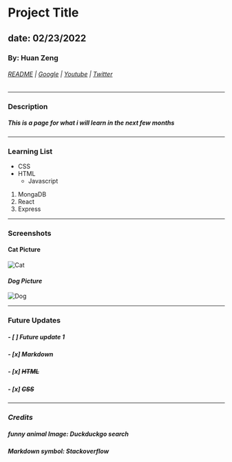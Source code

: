# Project Title

## date: 02/23/2022

### By: Huan Zeng

###### [README](README.md) | [Google](https://google.com) | [Youtube](https://youtube.com) | [Twitter](https://www.twitter.com)

---

### Description

##### This is a page for what i will learn in the next few months

---

### Learning List

- CSS
- HTML
  - Javascript

1. MongaDB
2. React
3. Express

---

### Screenshots

#### **Cat Picture**

![Cat](https://external-content.duckduckgo.com/iu/?u=https%3A%2F%2Ftse1.mm.bing.net%2Fth%3Fid%3DOIP.b2R8hELm4vw_Yj29vqqDyAHaE8%26pid%3DApi&f=1)

#### _Dog Picture_

![Dog](https://external-content.duckduckgo.com/iu/?u=https%3A%2F%2Fwww.thefarmersdog.com%2Fdigest%2Fwp-content%2Fuploads%2F2020%2F05%2FEars-pitbull-2-scaled.jpg&f=1&nofb=1)

---

### Future Updates

##### - [ ] Future update 1

##### - [x] Markdown

##### - [x] ~~HTML~~

##### - [x] ~~CSS~~

---

### **_Credits_**

##### funny animal Image: Duckduckgo search

##### Markdown symbol: Stackoverflow
